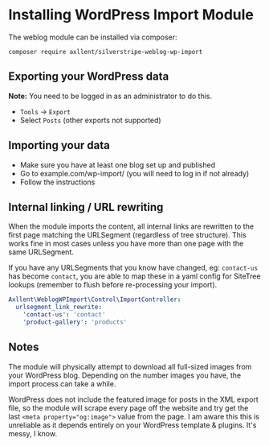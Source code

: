 # Installing WordPress Import Module

The weblog module can be installed via composer:

```
composer require axllent/silverstripe-weblog-wp-import
```

## Exporting your WordPress data

**Note:** You need to be logged in as an administrator to do this.

- `Tools` -> `Export`
- Select `Posts` (other exports not supported)


## Importing your data

- Make sure you have at least one blog set up and published
- Go to example.com/wp-import/ (you will need to log in if not already)
- Follow the instructions


## Internal linking / URL rewriting

When the module imports the content, all internal links are rewritten to the first page matching the
URLSegment (regardless of tree structure). This works fine in most cases unless you have more than one
page with the same URLSegment.

If you have any URLSegments that you know have changed, eg: `contact-us` has become `contact`, you are able
to map these in a yaml config for SiteTree lookups (remember to flush before re-processing your import).

```yaml
Axllent\WeblogWPImport\Control\ImportController:
  urlsegment_link_rewrite:
    'contact-us': 'contact'
    'product-gallery': 'products'
```


## Notes

The module will physically attempt to download all full-sized images from your WordPress blog.
Depending on the number images you have, the import process can take a while.

WordPress does not include the featured image for posts in the XML export file, so the module will
scrape every page off the website and try get the last `<meta property="og:image">` value from the page.
I am aware this this is unreliable as it depends entirely on your WordPress template & plugins.
It's messy, I know.
